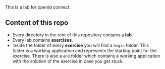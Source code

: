 This is a lab for openid connect.

## Content of this repo

- Every directory in the root of this repository contains a **lab**.
- Every lab contains **exercises**.
- Inside the folder of every **exercise** you will find a `begin` folder. This folder is a working application and represents the starting point for the exercise. There is also a `end` folder which contains a working application with the solution of the exercise in case you get stuck.


